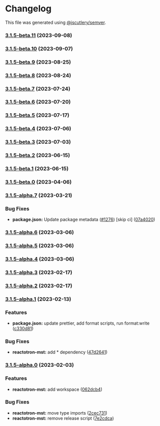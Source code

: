 # Changelog

This file was generated using [@jscutlery/semver](https://github.com/jscutlery/semver).

### [3.1.5-beta.11](https://github.com/infinitered/reactotron/compare/reactotron-mst@3.1.5-beta.10...reactotron-mst@3.1.5-beta.11) (2023-09-08)

### [3.1.5-beta.10](https://github.com/infinitered/reactotron/compare/reactotron-mst@3.1.5-beta.9...reactotron-mst@3.1.5-beta.10) (2023-09-07)

### [3.1.5-beta.9](https://github.com/infinitered/reactotron/compare/reactotron-mst@3.1.5-beta.8...reactotron-mst@3.1.5-beta.9) (2023-08-25)

### [3.1.5-beta.8](https://github.com/infinitered/reactotron/compare/reactotron-mst@3.1.5-beta.7...reactotron-mst@3.1.5-beta.8) (2023-08-24)

### [3.1.5-beta.7](https://github.com/infinitered/reactotron/compare/reactotron-mst@3.1.5-beta.6...reactotron-mst@3.1.5-beta.7) (2023-07-24)

### [3.1.5-beta.6](https://github.com/infinitered/reactotron/compare/reactotron-mst@3.1.5-beta.5...reactotron-mst@3.1.5-beta.6) (2023-07-20)

### [3.1.5-beta.5](https://github.com/infinitered/reactotron/compare/reactotron-mst@3.1.5-beta.4...reactotron-mst@3.1.5-beta.5) (2023-07-17)

### [3.1.5-beta.4](https://github.com/infinitered/reactotron/compare/reactotron-mst@3.1.5-beta.3...reactotron-mst@3.1.5-beta.4) (2023-07-06)

### [3.1.5-beta.3](https://github.com/infinitered/reactotron/compare/reactotron-mst@3.1.5-beta.2...reactotron-mst@3.1.5-beta.3) (2023-07-03)

### [3.1.5-beta.2](https://github.com/infinitered/reactotron/compare/reactotron-mst@3.1.5-beta.1...reactotron-mst@3.1.5-beta.2) (2023-06-15)

### [3.1.5-beta.1](https://github.com/infinitered/reactotron/compare/reactotron-mst@3.1.5-beta.0...reactotron-mst@3.1.5-beta.1) (2023-06-15)

### [3.1.5-beta.0](https://github.com/infinitered/reactotron/compare/reactotron-mst@3.1.5-alpha.7...reactotron-mst@3.1.5-beta.0) (2023-04-06)

### [3.1.5-alpha.7](https://github.com/infinitered/reactotron/compare/reactotron-mst@3.1.5-alpha.6...reactotron-mst@3.1.5-alpha.7) (2023-03-21)


### Bug Fixes

* **package.json:** Update package metadata ([#1276](https://github.com/infinitered/reactotron/issues/1276)) [skip ci] ([07a4020](https://github.com/infinitered/reactotron/commit/07a4020bf528de100a9191bd92a92d835d5ccaa7))

### [3.1.5-alpha.6](https://github.com/infinitered/reactotron/compare/reactotron-mst@3.1.5-alpha.5...reactotron-mst@3.1.5-alpha.6) (2023-03-06)

### [3.1.5-alpha.5](https://github.com/infinitered/reactotron/compare/reactotron-mst@3.1.5-alpha.4...reactotron-mst@3.1.5-alpha.5) (2023-03-06)

### [3.1.5-alpha.4](https://github.com/infinitered/reactotron/compare/reactotron-mst@3.1.5-alpha.3...reactotron-mst@3.1.5-alpha.4) (2023-03-06)

### [3.1.5-alpha.3](https://github.com/infinitered/reactotron/compare/reactotron-mst@3.1.5-alpha.2...reactotron-mst@3.1.5-alpha.3) (2023-02-17)

### [3.1.5-alpha.2](https://github.com/infinitered/reactotron/compare/reactotron-mst@3.1.5-alpha.1...reactotron-mst@3.1.5-alpha.2) (2023-02-17)

### [3.1.5-alpha.1](https://github.com/infinitered/reactotron/compare/reactotron-mst@3.1.5-alpha.0...reactotron-mst@3.1.5-alpha.1) (2023-02-13)


### Features

* **package.json:** update prettier, add format scripts, run format:write ([c330d81](https://github.com/infinitered/reactotron/commit/c330d81426c3f6f371a29a8a00ba9d1d6ce2d97a))


### Bug Fixes

* **reactotron-mst:** add * dependency ([47d2641](https://github.com/infinitered/reactotron/commit/47d26419fe2993cf1e1a1e74002e223d8c4181ca))

### [3.1.5-alpha.0](https://github.com/infinitered/reactotron/compare/reactotron-mst@3.1.4...reactotron-mst@3.1.5-alpha.0) (2023-02-03)


### Features

* **reactotron-mst:** add workspace ([062dcb4](https://github.com/infinitered/reactotron/commit/062dcb4d29628a7f8b1dbb83ef4468773415608e))


### Bug Fixes

* **reactotron-mst:** move type imports ([2cec731](https://github.com/infinitered/reactotron/commit/2cec73174c5cc97b9582e92f1e743dc76be3cd98))
* **reactotron-mst:** remove release script ([7e2cdca](https://github.com/infinitered/reactotron/commit/7e2cdca0619b737e77df2ddd9aac315d9003299b))
